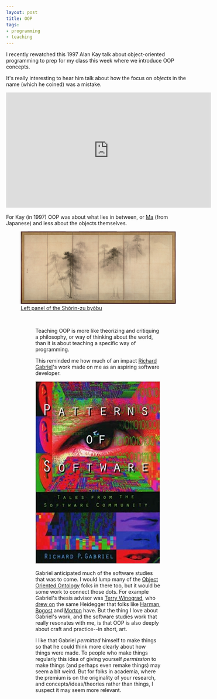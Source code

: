 ```yaml
---
layout: post
title: OOP
tags:
- programming
- teaching
---
```



I recently rewatched this 1997 Alan Kay talk about object-oriented programming
to prep for my class this week where we introduce OOP concepts.

It's really interesting to hear him talk about how the focus on *objects* in the name (which he coined) was a mistake.

<div style="text-align: center;">
<iframe width="560" height="315" src="https://www.youtube.com/embed/oKg1hTOQXoY"
frameborder="0" allow="accelerometer; autoplay; encrypted-media; gyroscope;
picture-in-picture" allowfullscreen></iframe>
</div>

For Kay (in 1997) OOP was about what lies in between, or
[Ma](https://en.wikipedia.org/wiki/Ma_%28negative_space%29) (from Japanese) and
less about the objects themselves.

<figure>
<img class="img-fluid" src="/images/ma.jpg">
<figcaption><a href="https://en.wikipedia.org/wiki/Ma_%28negative_space%29#/media/File:Hasegawa_Tohaku_-_Pine_Trees_(Sh%C5%8Drin-zu_by%C5%8Dbu)_-_left_hand_screen.jpg">Left panel of the Shōrin-zu byōbu</a></figcaption>
<figure>

<a href=""><img src=""></a>

Teaching OOP is more like theorizing and critiquing a philosophy, or way of
thinking about the world, than it is about teaching a specific way of
programming.

This reminded me how much of an impact [Richard
Gabriel](https://en.wikipedia.org/wiki/Richard_P._Gabriel)'s work made on me as an
aspiring software developer.

<div style="margin: 10p;">
  <a href="https://www.goodreads.com/book/show/685486.Patterns_of_Software">
    <img class=" img-fluid center-block" src="/images/patterns.jpg">
  </a>
</div>

Gabriel anticipated much of the software studies that was to come. I would lump
many of the [Object Oriented
Ontology](https://en.wikipedia.org/wiki/Object-oriented_ontology) folks in there
too, but it would be some work to connect those dots. For example Gabriel's
thesis advisor was [Terry
Winograd](https://inkdroid.org/2011/05/02/a-bit-about-scruffiness/), who [drew
on](https://www.goodreads.com/book/show/53482.Understanding_Computers_and_Cognition)
the same Heidegger that folks like
[Harman](https://en.wikipedia.org/wiki/Graham_Harman),
[Bogost](https://en.wikipedia.org/wiki/Ian_Bogost) and
[Morton](https://en.wikipedia.org/wiki/Timothy_Morton) have.  But the thing I
love about Gabriel's work, and the software studies work that really resonates
with me, is that OOP is also deeply about craft and practice--in short, art.

I like that Gabriel *permitted* himself to make things so that he could think
more clearly about how things were made. To people who make things regularly
this idea of giving yourself *permission* to make things (and perhaps even
remake things) may seem a bit weird. But for folks in academia, where the
premium is on the originality of your research, and concepts/ideas/theories
rather than things, I suspect it may seem more relevant.

